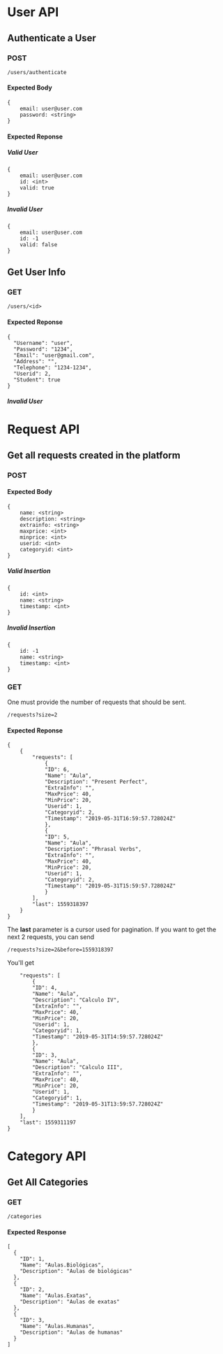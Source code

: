 # User API

## Authenticate a User

### POST

```
/users/authenticate
```

#### Expected Body
```
{
    email: user@user.com
    password: <string>
}
```

#### Expected Reponse

##### Valid User

```
{
    email: user@user.com
    id: <int>
    valid: true
}
```

##### Invalid User

```
{
    email: user@user.com
    id: -1
    valid: false
}
```

## Get User Info

### GET

```
/users/<id>
```

#### Expected Reponse

```
{
  "Username": "user",
  "Password": "1234",
  "Email": "user@gmail.com",
  "Address": "",
  "Telephone": "1234-1234",
  "Userid": 2,
  "Student": true
}
```

##### Invalid User

# Request API

## Get all requests created in the platform

### POST

#### Expected Body
```
{
    name: <string>
    description: <string>
    extrainfo: <string>
    maxprice: <int>
    minprice: <int>
    userid: <int>
    categoryid: <int>
}
```

##### Valid Insertion
```
{
    id: <int>
    name: <string>
    timestamp: <int>
}
```

##### Invalid Insertion
```
{
    id: -1
    name: <string>
    timestamp: <int>
}
```

### GET

One must provide the number of requests that should be sent.

```
/requests?size=2
```

#### Expected Reponse

```
{
    {
        "requests": [
            {
            "ID": 6,
            "Name": "Aula",
            "Description": "Present Perfect",
            "ExtraInfo": "",
            "MaxPrice": 40,
            "MinPrice": 20,
            "Userid": 1,
            "Categoryid": 2,
            "Timestamp": "2019-05-31T16:59:57.728024Z"
            },
            {
            "ID": 5,
            "Name": "Aula",
            "Description": "Phrasal Verbs",
            "ExtraInfo": "",
            "MaxPrice": 40,
            "MinPrice": 20,
            "Userid": 1,
            "Categoryid": 2,
            "Timestamp": "2019-05-31T15:59:57.728024Z"
            }
        ],
        "last": 1559318397
    }
}
```

The **last** parameter is a cursor used for pagination. If you want to get the next 2 requests, you can send

```
/requests?size=2&before=1559318397
```

You'll get

```{
    "requests": [
        {
        "ID": 4,
        "Name": "Aula",
        "Description": "Calculo IV",
        "ExtraInfo": "",
        "MaxPrice": 40,
        "MinPrice": 20,
        "Userid": 1,
        "Categoryid": 1,
        "Timestamp": "2019-05-31T14:59:57.728024Z"
        },
        {
        "ID": 3,
        "Name": "Aula",
        "Description": "Calculo III",
        "ExtraInfo": "",
        "MaxPrice": 40,
        "MinPrice": 20,
        "Userid": 1,
        "Categoryid": 1,
        "Timestamp": "2019-05-31T13:59:57.728024Z"
        }
    ],
    "last": 1559311197
}
```

# Category API

## Get All Categories

### GET

```
/categories
```
#### Expected Response
```
[
  {
    "ID": 1,
    "Name": "Aulas.Biológicas",
    "Description": "Aulas de biológicas"
  },
  {
    "ID": 2,
    "Name": "Aulas.Exatas",
    "Description": "Aulas de exatas"
  },
  {
    "ID": 3,
    "Name": "Aulas.Humanas",
    "Description": "Aulas de humanas"
  }
]
```
